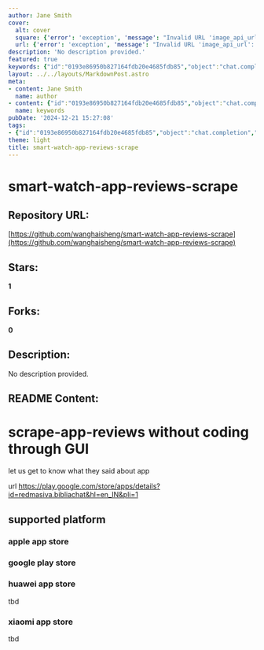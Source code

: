 ```yaml
---
author: Jane Smith
cover:
  alt: cover
  square: {'error': 'exception', 'message': "Invalid URL 'image_api_url': No scheme supplied. Perhaps you meant https://image_api_url?"}
  url: {'error': 'exception', 'message': "Invalid URL 'image_api_url': No scheme supplied. Perhaps you meant https://image_api_url?"}
description: 'No description provided.'
featured: true
keywords: {"id":"0193e86950b827164fdb20e4685fdb85","object":"chat.completion","created":1734771036,"model":"Qwen/Qwen2.5-7B-Instruct","choices":[{"index":0,"message":{"role":"assistant","content":"### Keywords:\n- smart watch\n- app reviews\n- scrape\n- GUI\n- user feedback\n- app review analysis\n- play.google.com\n- app store\n\n### Tags:\n- #scrape-app-reviews\n- #GUI\n- #user-feedback\n- #smart-watch-app\n- #app-store-analysis"},"finish_reason":"stop"}],"usage":{"prompt_tokens":131,"completion_tokens":66,"total_tokens":197},"system_fingerprint":""}
layout: ../../layouts/MarkdownPost.astro
meta:
- content: Jane Smith
  name: author
- content: {"id":"0193e86950b827164fdb20e4685fdb85","object":"chat.completion","created":1734771036,"model":"Qwen/Qwen2.5-7B-Instruct","choices":[{"index":0,"message":{"role":"assistant","content":"### Keywords:\n- smart watch\n- app reviews\n- scrape\n- GUI\n- user feedback\n- app review analysis\n- play.google.com\n- app store\n\n### Tags:\n- #scrape-app-reviews\n- #GUI\n- #user-feedback\n- #smart-watch-app\n- #app-store-analysis"},"finish_reason":"stop"}],"usage":{"prompt_tokens":131,"completion_tokens":66,"total_tokens":197},"system_fingerprint":""}
  name: keywords
pubDate: '2024-12-21 15:27:08'
tags:
- {"id":"0193e86950b827164fdb20e4685fdb85","object":"chat.completion","created":1734771036,"model":"Qwen/Qwen2.5-7B-Instruct","choices":[{"index":0,"message":{"role":"assistant","content":"### Keywords:\n- smart watch\n- app reviews\n- scrape\n- GUI\n- user feedback\n- app review analysis\n- play.google.com\n- app store\n\n### Tags:\n- #scrape-app-reviews\n- #GUI\n- #user-feedback\n- #smart-watch-app\n- #app-store-analysis"},"finish_reason":"stop"}],"usage":{"prompt_tokens":131,"completion_tokens":66,"total_tokens":197},"system_fingerprint":""}
theme: light
title: smart-watch-app-reviews-scrape
---
```


# smart-watch-app-reviews-scrape

## Repository URL: 
[https://github.com/wanghaisheng/smart-watch-app-reviews-scrape](https://github.com/wanghaisheng/smart-watch-app-reviews-scrape)

## Stars: 
**1**

## Forks: 
**0**

## Description: 
No description provided.

## README Content: 
# scrape-app-reviews without coding through GUI
let us get to know what they said about app


url https://play.google.com/store/apps/details?id=redmasiva.bibliachat&hl=en_IN&pli=1

## supported platform

### apple app store


### google  play store


### huawei app store

tbd

### xiaomi app store

tbd

